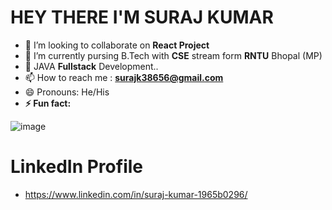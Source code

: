 # HEY THERE I'M SURAJ KUMAR
- 👀 I’m looking to collaborate on **React Project**
- 🌱 I’m currently pursing B.Tech with **CSE** stream form **RNTU** Bhopal (MP)
- 💞️ JAVA **Fullstack** Development..
- 📫 How to reach me : **surajk38656@gmail.com**
- 😄 Pronouns: He/His
- **⚡ Fun fact:**
 
 ![image](https://github.com/user-attachments/assets/f1f8f7f1-9c17-4d10-a866-22b578124b32)



# LinkedIn Profile
- https://www.linkedin.com/in/suraj-kumar-1965b0296/
<!---
suraj-raj01/suraj-raj01 is a ✨ special ✨ repository because its `README.md` (this file) appears on your GitHub profile.
You can click the Preview link to take a look at your changes.
--->
